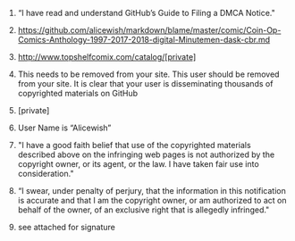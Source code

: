 1. “I have read and understand GitHub’s Guide to Filing a DMCA Notice."  

2.	https://github.com/alicewish/markdown/blame/master/comic/Coin-Op-Comics-Anthology-1997-2017-2018-digital-Minutemen-dask-cbr.md   
3.	http://www.topshelfcomix.com/catalog/[private]

4.	This needs to be removed from your site. This user should be removed from your site. It is clear that your user is disseminating thousands of copyrighted materials on GitHub  

5. [private]  

6.	User Name is “Alicewish”  

7.	"I have a good faith belief that use of the copyrighted materials described above on the infringing web pages is not authorized by the copyright owner, or its agent, or the law. I have taken fair use into consideration."  

8. “I swear, under penalty of perjury, that the information in this notification is accurate and that I am the copyright owner, or am authorized to act on behalf of the owner, of an exclusive right that is allegedly infringed."  

9.	see attached for signature

